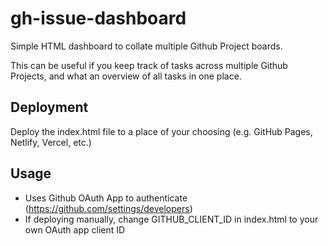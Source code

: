 # gh-issue-dashboard
Simple HTML dashboard to collate multiple Github Project boards.

This can be useful if you keep track of tasks across multiple Github Projects, and what an overview of all tasks in one place.

## Deployment
Deploy the index.html file to a place of your choosing (e.g. GitHub Pages, Netlify, Vercel, etc.)

## Usage
- Uses Github OAuth App to authenticate (https://github.com/settings/developers)
- If deploying manually, change GITHUB_CLIENT_ID in index.html to your own OAuth app client ID
